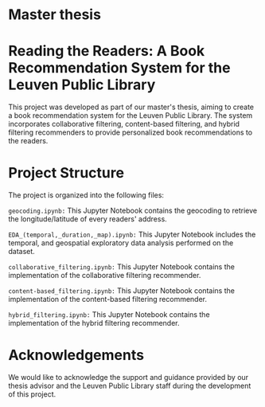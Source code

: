 # Master thesis 
# Reading the Readers: A Book Recommendation System for the Leuven Public Library

This project was developed as part of our master's thesis, aiming to create a book recommendation system for the Leuven Public Library. The system incorporates collaborative filtering, content-based filtering, and hybrid filtering recommenders to provide personalized book recommendations to the readers.

# Project Structure
The project is organized into the following files:

`geocoding.ipynb:` This Jupyter Notebook contains the geocoding to retrieve the longitude/latitude of every readers' address.

`EDA_(temporal,_duration,_map).ipynb:` This Jupyter Notebook includes the temporal, and geospatial exploratory data analysis performed on the dataset.

`collaborative_filtering.ipynb:` This Jupyter Notebook contains the implementation of the collaborative filtering recommender.

`content-based_filtering.ipynb:` This Jupyter Notebook contains the implementation of the content-based filtering recommender.

`hybrid_filtering.ipynb:` This Jupyter Notebook contains the implementation of the hybrid filtering recommender.
 

# Acknowledgements
We would like to acknowledge the support and guidance provided by our thesis advisor and the Leuven Public Library staff during the development of this project.

 
